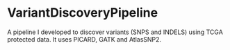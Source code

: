 # VariantDiscoveryPipeline
A pipeline I developed to discover variants (SNPS and INDELS) using TCGA protected data.  It uses PICARD, GATK and AtlasSNP2.
